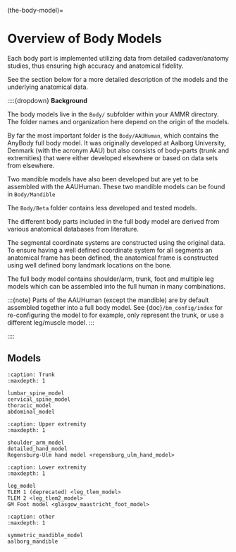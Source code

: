 (the-body-model)=

# Overview of Body Models

Each body part is implemented utilizing data from detailed cadaver/anatomy
studies, thus ensuring high accuracy and anatomical fidelity.

See the section below for a more detailed description of the models and the underlying anatomical data.

::::{dropdown} **Background**

The body models live in the `Body/` subfolder within your AMMR directory. The folder names and organization here depend on
the origin of the models.

By far the most important folder is the `Body/AAUHuman`, which
contains the AnyBody full body model. It was originally developed at Aalborg
University, Denmark (with the acronym AAU) but also consists of body-parts (trunk
and extremities) that were either developed elsewhere or based on data sets
from elsewhere.

Two mandible models have also been developed but are yet to be assembled with
the AAUHuman. These two mandible models can be found in `Body/Mandible`

The `Body/Beta` folder contains less developed and tested models.

The different body parts included in the full body model are derived from
various anatomical databases from literature.

The segmental coordinate systems are constructed using the original data. To ensure having a well defined coordinate system for all segments an anatomical frame has been defined, the anatomical frame is constructed using well defined bony landmark locations on the bone.

The full body model
contains shoulder/arm, trunk, foot and multiple leg models
which can be assembled into the full human in many combinations.

:::{note}
Parts of the AAUHuman (except the
mandible) are by default assembled together into a full body model.
See {doc}`/bm_config/index` for re-configuring the model to for example, only represent the trunk, or use a different leg/muscle model.
:::

::::
## Models

```{toctree}
:caption: Trunk
:maxdepth: 1

lumbar_spine_model
cervical_spine_model
thoracic_model
abdominal_model
```

```{toctree}
:caption: Upper extremity
:maxdepth: 1

shoulder_arm_model
detailed_hand_model
Regensburg-Ulm hand model <regensburg_ulm_hand_model>
```

```{toctree}
:caption: Lower extremity
:maxdepth: 1

leg_model
TLEM 1 (deprecated) <leg_tlem_model>
TLEM 2 <leg_tlem2_model>
GM Foot model <glasgow_maastricht_foot_model>
```

```{toctree}
:caption: other
:maxdepth: 1

symmetric_mandible_model
aalborg_mandible
```
